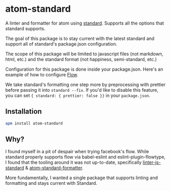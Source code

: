 # atom-standard

A linter and formatter for atom using [standard](https://github.com/feross/standard). Supports all the options that standard supports.

The goal of this package is to stay current with the latest standard and support all of standard's package.json configuration.

The scope of this package will be limited to javascript files (not markdown, html, etc.) and the standard format (not happiness, semi-standard, etc.)

Configuration for this package is done inside your package.json. Here's an example of how to configure [Flow](https://github.com/feross/standard#can-i-use-a-javascript-language-variant-like-flow).

We take standard's formatting one step more by preprocessing with prettier before passing it into `standard --fix`. If you'd like to disable this feature, you can set `{ standard: { prettier: false }}` in your `package.json`.

## Installation

```bash
apm install atom-standard
```

## Why?

I found myself in a pit of despair when trying facebook's flow. While standard properly supports flow via babel-eslint and eslint-plugin-flowtype, I found that the tooling around it was not up-to-date, specifically [linter-js-standard](https://github.com/ricardofbarros/linter-js-standard) & [atom-standard-formatter](https://github.com/stephenkubovic/atom-standard-formatter).

More fundamentally, I wanted a single package that supports linting and formatting and stays current with Standard.
